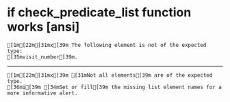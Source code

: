 # if check_predicate_list function works [ansi]

    [1m[22m[31mx[39m The following element is not of the expected type:
    [35mvisit_number[39m.

---

    [1m[22m[31mx[39m [31mNot all elements[39m are of the expected type.
    [36mi[39m [34mSet or fill[39m the missing list element names for a more informative alert.

